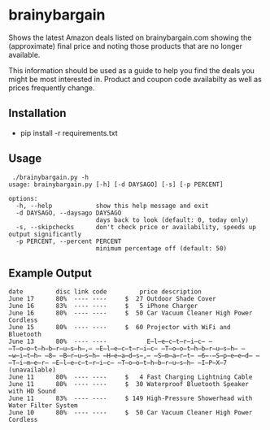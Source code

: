 # brainybargain

Shows the latest Amazon deals listed on brainybargain.com showing the (approximate) final price and noting
those products that are no longer available.

This information should be used as a guide to help you find the deals you might be most interested in.
Product and coupon code availabilty as well as prices frequently change. 

## Installation

* pip install -r requirements.txt

## Usage

```
 ./brainybargain.py -h
usage: brainybargain.py [-h] [-d DAYSAGO] [-s] [-p PERCENT]

options:
  -h, --help            show this help message and exit
  -d DAYSAGO, --daysago DAYSAGO
                        days back to look (default: 0, today only)
  -s, --skipchecks      don't check price or availability, speeds up output significantly
  -p PERCENT, --percent PERCENT
                        minimum percentage off (default: 50)

```


## Example Output
```
date         disc link code         price description
June 17      80%  ---- ----     $  27 Outdoor Shade Cover
June 16      83%  ---- ----     $   5 iPhone Charger
June 16      80%  ---- ----     $  50 Car Vacuum Cleaner High Power Cordless
June 15      80%  ---- ----     $  60 Projector with WiFi and Bluetooth
June 13      80%  ---- ----           E̶l̶e̶c̶t̶r̶i̶c̶ ̶T̶o̶o̶t̶h̶b̶r̶u̶s̶h̶,̶ ̶E̶l̶e̶c̶t̶r̶i̶c̶ ̶T̶o̶o̶t̶h̶b̶r̶u̶s̶h̶ ̶w̶i̶t̶h̶ ̶8̶ ̶B̶r̶u̶s̶h̶ ̶H̶e̶a̶d̶s̶,̶ ̶S̶m̶a̶r̶t̶ ̶6̶-̶S̶p̶e̶e̶d̶ ̶T̶i̶m̶e̶r̶ ̶E̶l̶e̶c̶t̶r̶i̶c̶ ̶T̶o̶o̶t̶h̶b̶r̶u̶s̶h̶ ̶I̶P̶X̶7 (unavailable)
June 11      80%  ---- ----     $   4 Fast Charging Lightning Cable
June 11      80%  ---- ----     $  30 Waterproof Bluetooth Speaker with HD Sound
June 11      83%  ---- ----     $ 149 High-Pressure Showerhead with Water Filter System
June 10      80%  ---- ----     $  50 Car Vacuum Cleaner High Power Cordless 
```

